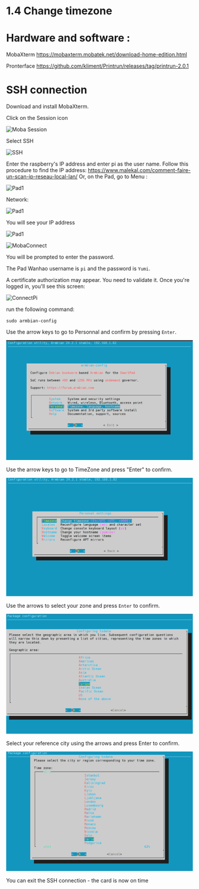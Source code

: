 # 1.4 Change timezone

# Hardware and software :

MobaXterm https://mobaxterm.mobatek.net/download-home-edition.html

Pronterface https://github.com/kliment/Printrun/releases/tag/printrun-2.0.1 

# SSH connection

Download and install MobaXterm.

Click on the Session icon

![Moba Session](/img/Printers/Artillery/X2/MobaSession.png)

Select SSH

![SSH](/img/Printers/Artillery/X2/MobaSSH.png)

Enter the raspberry's IP address and enter pi as the user name.
Follow this procedure to find the IP address: https://www.malekal.com/comment-faire-un-scan-ip-reseau-local-lan/
Or, on the Pad, go to Menu :

![Pad1](/img/Printers/Artillery/X2/Pad1.jpeg)

Network:

![Pad1](/img/Printers/Artillery/X2/Pad2.jpeg)

You will see your IP address

![Pad1](/img/Printers/Artillery/X2/Pad3.jpeg)

![MobaConnect](/img/Printers/Artillery/X2/MobaConnect.png)

You will be prompted to enter the password.

The Pad Wanhao username is `pi` and the password is `Yumi`.

A certificate authorization may appear. You need to validate it.
Once you're logged in, you'll see this screen:

![ConnectPi](/img/Printers/Artillery/X2/ConnectPI.png)

run the following command:

```
sudo armbian-config
```

Use the arrow keys to go to Personnal and confirm by pressing `Enter`.

![TimeZone](/img/SmartPi/TimeZone/Timezone001.png)

Use the arrow keys to go to TimeZone and press "Enter" to confirm.

![TimeZone](/img/SmartPi/TimeZone/Timezone002.png)

Use the arrows to select your zone and press `Enter` to confirm.

![TimeZone](/img/SmartPi/TimeZone/Timezone003.png)

Select your reference city using the arrows and press Enter to confirm.

![TimeZone](/img/SmartPi/TimeZone/Timezone004.png)

You can exit the SSH connection - the card is now on time